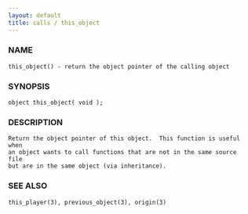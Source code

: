 ```yaml
---
layout: default
title: calls / this_object
---
```


### NAME

    this_object() - return the object pointer of the calling object

### SYNOPSIS

    object this_object( void );

### DESCRIPTION

    Return the object pointer of this object.  This function is useful when
    an object wants to call functions that are not in the same source  file
    but are in the same object (via inheritance).

### SEE ALSO

    this_player(3), previous_object(3), origin(3)

